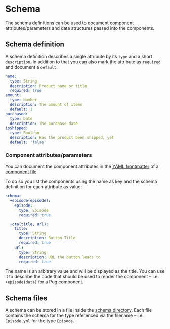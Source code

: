 # Schema

The schema definitions can be used to document component attributes/parameters and data structures passed into the components.

## Schema definition

A schema definition describes a single attribute by its `type` and a short `description`.
In addition to that you can also mark the attribute as `required` and document a `default`.

```yaml
name:
  type: String
  description: Product name or title
  required: true
amount:
  type: Number
  description: The amount of items
  default: 1
purchased:
  type: Date
  description: The purchase date
isShipped:
  type: Boolean
  description: Has the product been shipped, yet
  default: 'false'
```

### Component attributes/parameters

You can document the component attributes in the [YAML frontmatter](./yaml.md#frontmatter) of a [component file](./component.md#component-file).

To do so you list the components using the name as key and the schema definition for each attribute as value:

```yaml
schema:
  +episode(episode):
    episode: 
      type: Episode
      required: true

  +cta(title, url):
    title:
      type: String
      description: Button-Title
      required: true
    url:
      type: String
      description: URL the button leads to
      required: true
``` 

The name is an arbitrary value and will be displayed as the title.
You can use it to describe the code that should be used to render the component – i.e. `+episode(data)` for a Pug component.

## Schema files

A schema can be stored in a file inside the [schema directory](./config.md#source). 
Each file contains the schema for the type referenced via the filename – i.e. `Episode.yml` for the type `Episode`.
